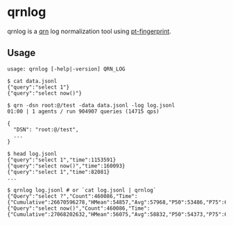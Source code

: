 # qrnlog

qrnlog is a [qrn](https://github.com/winebarrel/qrn) log normalization tool using [pt-fingerprint](https://www.percona.com/doc/percona-toolkit/LATEST/pt-fingerprint.html).

## Usage

```
usage: qrnlog [-help|-version] QRN_LOG
```

```
$ cat data.jsonl
{"query":"select 1"}
{"query":"select now()"}

$ qrn -dsn root:@/test -data data.jsonl -log log.jsonl
01:00 | 1 agents / run 904907 queries (14715 qps)

{
  "DSN": "root:@/test",
  ...
}

$ head log.jsonl
{"query":"select 1","time":1153591}
{"query":"select now()","time":160093}
{"query":"select 1","time":82081}
...

$ qrnlog log.jsonl # or `cat log.jsonl | qrnlog`
{"Query":"select ?","Count":460086,"Time":{"Cumulative":26670596278,"HMean":54857,"Avg":57968,"P50":53486,"P75":60209,"P95":91713,"P99":124969,"P999":175905,"Long5p":113644,"Short5p":40984,"Max":1153591,"Min":32122,"StdDev":17490,"Range":1121469}}
{"Query":"select now()","Count":460086,"Time":{"Cumulative":27068202632,"HMean":56075,"Avg":58832,"P50":54373,"P75":60430,"P95":91866,"P99":126844,"P999":179187,"Long5p":115363,"Short5p":43446,"Max":1391779,"Min":33477,"StdDev":16908,"Range":1358302}}
```
